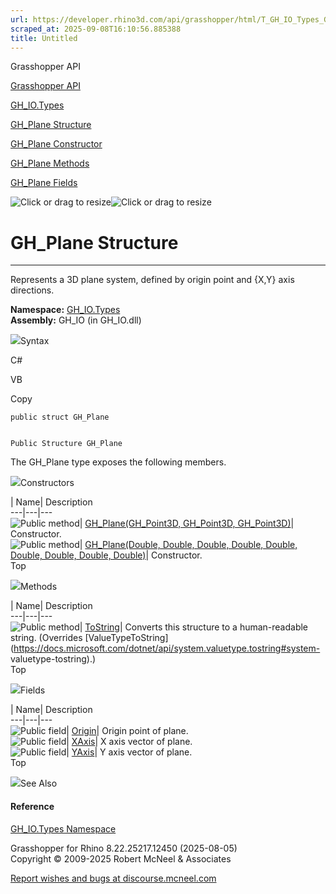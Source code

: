 ```yaml
---
url: https://developer.rhino3d.com/api/grasshopper/html/T_GH_IO_Types_GH_Plane.htm
scraped_at: 2025-09-08T16:10:56.885388
title: Untitled
---
```


Grasshopper API

[Grasshopper API](../html/723c01da-9986-4db2-8f53-6f3a7494df75.htm
"Grasshopper API")

[GH_IO.Types](../html/N_GH_IO_Types.htm "GH_IO.Types")

[GH_Plane Structure](../html/T_GH_IO_Types_GH_Plane.htm "GH_Plane Structure")

[GH_Plane Constructor ](../html/Overload_GH_IO_Types_GH_Plane__ctor.htm
"GH_Plane Constructor ")

[GH_Plane Methods](../html/Methods_T_GH_IO_Types_GH_Plane.htm "GH_Plane
Methods")

[GH_Plane Fields](../html/Fields_T_GH_IO_Types_GH_Plane.htm "GH_Plane Fields")

![Click or drag to resize](../icons/TocOpen.gif)![Click or drag to
resize](../icons/TocClose.gif)

# GH_Plane Structure  
  
---  
  
Represents a 3D plane system, defined by origin point and {X,Y} axis
directions.

**Namespace:** [GH_IO.Types](N_GH_IO_Types.htm)  
**Assembly:** GH_IO (in GH_IO.dll)

![](../icons/SectionExpanded.png)Syntax

C#

VB

Copy

    
    
    public struct GH_Plane
    
    
    Public Structure GH_Plane

The GH_Plane type exposes the following members.

![](../icons/SectionExpanded.png)Constructors

| Name| Description  
---|---|---  
![Public method](../icons/pubmethod.gif)| [GH_Plane(GH_Point3D, GH_Point3D,
GH_Point3D)](M_GH_IO_Types_GH_Plane__ctor.htm)|  Constructor.  
![Public method](../icons/pubmethod.gif)| [GH_Plane(Double, Double, Double,
Double, Double, Double, Double, Double,
Double)](M_GH_IO_Types_GH_Plane__ctor_1.htm)|  Constructor.  
Top

![](../icons/SectionExpanded.png)Methods

| Name| Description  
---|---|---  
![Public method](../icons/pubmethod.gif)|
[ToString](M_GH_IO_Types_GH_Plane_ToString.htm)|  Converts this structure to a
human-readable string.  (Overrides
[ValueTypeToString](https://docs.microsoft.com/dotnet/api/system.valuetype.tostring#system-
valuetype-tostring).)  
Top

![](../icons/SectionExpanded.png)Fields

| Name| Description  
---|---|---  
![Public field](../icons/pubfield.gif)|
[Origin](F_GH_IO_Types_GH_Plane_Origin.htm)|  Origin point of plane.  
![Public field](../icons/pubfield.gif)|
[XAxis](F_GH_IO_Types_GH_Plane_XAxis.htm)|  X axis vector of plane.  
![Public field](../icons/pubfield.gif)|
[YAxis](F_GH_IO_Types_GH_Plane_YAxis.htm)|  Y axis vector of plane.  
Top

![](../icons/SectionExpanded.png)See Also

#### Reference

[GH_IO.Types Namespace](N_GH_IO_Types.htm)

Grasshopper for Rhino 8.22.25217.12450 (2025-08-05)  
Copyright © 2009-2025 Robert McNeel & Associates

[Report wishes and bugs at
discourse.mcneel.com](https://discourse.mcneel.com/c/grasshopper)

